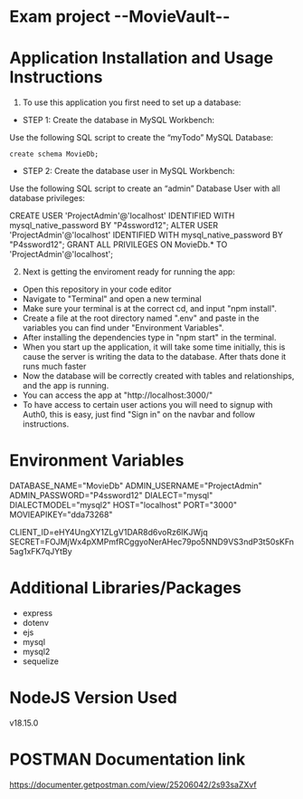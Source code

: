 # Exam project --MovieVault--
# Application Installation and Usage Instructions

1. To use this application you first need to set up a database:

- STEP 1: Create the database in MySQL Workbench:

Use the following SQL script to create the “myTodo” MySQL Database:

    create schema MovieDb;


- STEP 2: Create the database user in MySQL Workbench:

Use the following SQL script to create an “admin” Database User with all database privileges:

CREATE USER 'ProjectAdmin'@'localhost' IDENTIFIED WITH mysql_native_password BY "P4ssword12";
ALTER USER 'ProjectAdmin'@'localhost' IDENTIFIED WITH mysql_native_password BY "P4ssword12";
GRANT ALL PRIVILEGES ON MovieDb.* TO 'ProjectAdmin'@'localhost';

2. Next is getting the enviroment ready for running the app:
- Open this repository in your code editor
- Navigate to "Terminal" and open a new terminal
- Make sure your terminal is at the correct cd, and input "npm install".
- Create a file at the root directory named ".env" and paste in the variables you can find under     "Environment Variables".
- After installing the dependencies type in "npm start" in the terminal.
- When you start up the application, it will take some time initially, this is cause the server is writing the data to the database. After thats done it runs much faster
- Now the database will be correctly created with tables and relationships, and the app is running.
- You can access the app at "http://localhost:3000/"
- To have access to certain user actions you will need to signup with Auth0, this is easy, just find "Sign in" on the navbar and follow instructions.


# Environment Variables

DATABASE_NAME="MovieDb"
ADMIN_USERNAME="ProjectAdmin"
ADMIN_PASSWORD="P4ssword12"
DIALECT="mysql"
DIALECTMODEL="mysql2"
HOST="localhost"
PORT="3000"
MOVIEAPIKEY="dda73268"

CLIENT_ID=eHY4UngXY1ZLgV1DAR8d6voRz6IKJWjq
SECRET=FOJMjWx4pXMPmfRCggyoNerAHec79po5NND9VS3ndP3t50sKFn5ag1xFK7qJYtBy


# Additional Libraries/Packages
- express
- dotenv
- ejs
- mysql
- mysql2
- sequelize
# NodeJS Version Used
v18.15.0

# POSTMAN Documentation link
https://documenter.getpostman.com/view/25206042/2s93saZXvf
